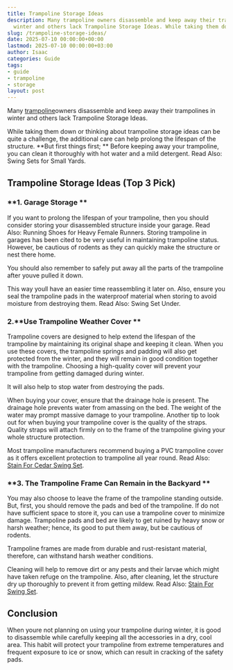 ```yaml
---
title: Trampoline Storage Ideas
description: Many trampoline owners disassemble and keep away their trampolines in
  winter and others lack Trampoline Storage Ideas. While taking them down or thinking...
slug: /trampoline-storage-ideas/
date: 2025-07-10 00:00:00+00:00
lastmod: 2025-07-10 00:00:00+03:00
author: Isaac
categories: Guide
tags:
- guide
- trampoline
- storage
layout: post
---
```

Many [trampoline](https://pestpolicy.com/are-trampolines-good-for-obese-people/)owners disassemble and keep away their trampolines in winter and others lack Trampoline Storage Ideas.

While taking them down or thinking about trampoline storage ideas can be quite a challenge, the additional care can help prolong the lifespan of the structure. **But first things first; ** Before keeping away your trampoline, you can clean it thoroughly with hot water and a mild detergent. Read Also: Swing Sets for Small Yards.

##  Trampoline Storage Ideas (Top 3 Pick)

###  **1. Garage Storage **

If you want to prolong the lifespan of your trampoline, then you should consider storing your disassembled structure inside your garage. Read Also: Running Shoes for Heavy Female Runners. Storing trampoline in garages has been cited to be very useful in maintaining trampoline status. However, be cautious of rodents as they can quickly make the structure or nest there home.

You should also remember to safely put away all the parts of the trampoline after youve pulled it down.

This way youll have an easier time reassembling it later on. Also, ensure you seal the trampoline pads in the waterproof material when storing to avoid moisture from destroying them. Read Also: Swing Set Under.

###  2.**Use Trampoline Weather Cover **

Trampoline covers are designed to help extend the lifespan of the trampoline by maintaining its original shape and keeping it clean. When you use these covers, the trampoline springs and padding will also get protected from the winter, and they will remain in good condition together with the trampoline. Choosing a high-quality cover will prevent your trampoline from getting damaged during winter.

It will also help to stop water from destroying the pads.

When buying your cover, ensure that the drainage hole is present. The drainage hole prevents water from amassing on the bed. The weight of the water may prompt massive damage to your trampoline. Another tip to look out for when buying your trampoline cover is the quality of the straps. Quality straps will attach firmly on to the frame of the trampoline giving your whole structure protection.

Most trampoline manufacturers recommend buying a PVC trampoline cover as it offers excellent protection to trampoline all year round. Read Also: [Stain For Cedar Swing Set](https://pestpolicy.com/best-stain-for-cedar-swing-set/).

###  **3. The Trampoline Frame Can Remain in the Backyard **

You may also choose to leave the frame of the trampoline standing outside. But, first, you should remove the pads and bed of the trampoline. If do not have sufficient space to store it, you can use a trampoline cover to minimize damage. Trampoline pads and bed are likely to get ruined by heavy snow or harsh weather; hence, its good to put them away, but be cautious of rodents.

Trampoline frames are made from durable and rust-resistant material, therefore, can withstand harsh weather conditions.

Cleaning will help to remove dirt or any pests and their larvae which might have taken refuge on the trampoline. Also, after cleaning, let the structure dry up thoroughly to prevent it from getting mildew. Read Also: [Stain For Swing Set](https://pestpolicy.com/best-stain-for-swing-set/).

##  Conclusion

When youre not planning on using your trampoline during winter, it is good to disassemble while carefully keeping all the accessories in a dry, cool area. This habit will protect your trampoline from extreme temperatures and frequent exposure to ice or snow, which can result in cracking of the safety pads.